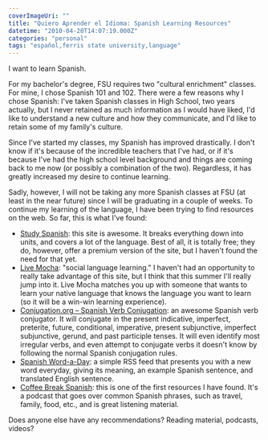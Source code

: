 ```yaml
---
coverImageUri: ""
title: "Quiero Aprender el Idioma: Spanish Learning Resources"
datetime: "2010-04-20T14:07:19.000Z"
categories: "personal"
tags: "español,ferris state university,language"
---
```


I want to learn Spanish.

For my bachelor's degree, FSU requires two "cultural enrichment" classes. For mine, I chose Spanish 101 and 102. There were a few reasons why I chose Spanish: I've taken Spanish classes in High School, two years actually, but I never retained as much information as I would have liked, I'd like to understand a new culture and how they communicate, and I'd like to retain some of my family's culture.

Since I've started my classes, my Spanish has improved drastically. I don't know if it's because of the incredible teachers that I've had, or if it's because I've had the high school level background and things are coming back to me now (or possibly a combination of the two). Regardless, it has greatly increased my desire to continue learning.

Sadly, however, I will not be taking any more Spanish classes at FSU (at least in the near future) since I will be graduating in a couple of weeks. To continue my learning of the language, I have been trying to find resources on the web. So far, this is what I've found:

- [Study Spanish](http://www.studyspanish.com/): this site is awesome. It breaks everything down into units, and covers a lot of the language. Best of all, it is totally free; they do, however, offer a premium version of the site, but I haven't found the need for that yet.
- [Live Mocha](http://www.livemocha.com/): "social language learning." I haven't had an opportunity to really take advantage of this site, but I think that this summer I'll really jump into it. Live Mocha matches you up with someone that wants to learn your native language that knows the language you want to learn (so it will be a win-win learning experience).
- [Conjugation.org – Spanish Verb Conjugation](http://www.conjugation.org/): an awesome Spanish verb conjugator. It will conjugate in the present indicative, imperfect, preterite, future, conditional, imperative, present subjunctive, imperfect subjunctive, gerund, and past participle tenses. It will even identify most irregular verbs, and even attempt to conjugate verbs it doesn't know by following the normal Spanish conjugation rules.
- [Spanish Word-a-Day](	
    http://www.braser.com/spanish-word-a-day.xml): a simple RSS feed that presents you with a new word everyday, giving its meaning, an example Spanish sentence, and translated English sentence.
- [Coffee Break Spanish](http://radiolingua.com/shows/spanish/coffee-break-spanish/): this is one of the first resources I have found. It's a podcast that goes over common Spanish phrases, such as travel, family, food, etc., and is great listening material.

Does anyone else have any recommendations? Reading material, podcasts, videos?
